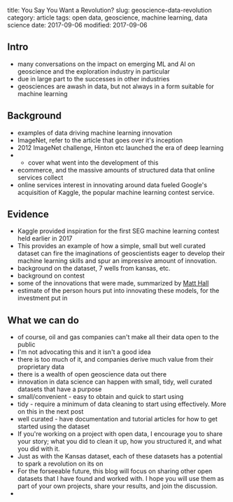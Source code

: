 title: You Say You Want a Revolution?
slug: geoscience-data-revolution
category: article
tags: open data, geoscience, machine learning, data science
date: 2017-09-06
modified: 2017-09-06

## Intro
- many conversations on the impact on emerging ML and AI on geoscience and the exploration industry in particular
- due in large part to the successes in other industries
- geosciences are awash in data, but not always in a form suitable for machine learning

## Background
- examples of data driving machine learning innovation
- ImageNet, refer to the article that goes over it's inception
- 2012 ImageNet challenge, Hinton etc launched the era of deep learning
- - cover what went into the development of this
- ecommerce, and the massive amounts of structured data that online services collect
- online services interest in innovating around data fueled Google's acquisition of Kaggle, the popular machine learning contest service.

## Evidence
- Kaggle provided inspiration for the first SEG machine learning contest held earlier in 2017
- This provides an example of how a simple, small but well curated dataset can fire the imaginations of geoscientists eager to develop their machine learning skills and spur an impressive amount of innovation.
- background on the dataset, 7 wells from kansas, etc.
- background on contest
- some of the innovations that were made, summarized by [Matt Hall](www.link.to.summary)
- estimate of the person hours put into innovating these models, for the investment put in

## What we can do

- of course, oil and gas companies can't make all their data open to the public
- I'm not advocating this and it isn't a good idea
- there is too much of it, and companies derive much value from their proprietary data
- there is a wealth of open geoscience data out there
- innovation in data science can happen with small, tidy, well curated datasets that have a purpose
- small/convenient - easy to obtain and quick to start using
- tidy - require a minimum of data cleaning to start using effectively.  More on this in the next post
- well curated - have documentation and tutorial articles for how to get started using the dataset
- If you're working on a project with open data, I encourage you to share your story; what you did to clean it up, how you structured it, and what you did with it.  
- Just as with the Kansas dataset, each of these datasets has a potential to spark a revolution on its on
- For the forseeable future, this blog will focus on sharing other open datasets that I have found and worked with.  I hope you will use them as part of your own projects, share your results, and join the discussion.
- 